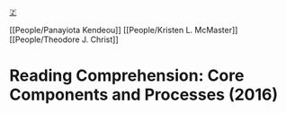 [🇿](zotero://select/library/items/H7RT3GRR)

[[People/Panayiota Kendeou]] [[People/Kristen L. McMaster]] [[People/Theodore J. Christ]] 
# Reading Comprehension: Core Components and Processes (2016)

